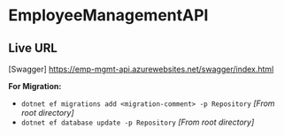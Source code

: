 # EmployeeManagementAPI

## Live URL
[Swagger] https://emp-mgmt-api.azurewebsites.net/swagger/index.html

**For Migration:**
- ```dotnet ef migrations add <migration-comment> -p Repository``` *[From root directory]*
- ```dotnet ef database update -p Repository``` *[From root directory]*